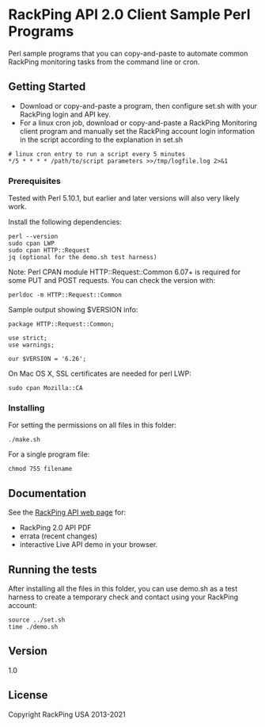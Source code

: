 # RackPing API 2.0 Client Sample Perl Programs

Perl sample programs that you can copy-and-paste to automate common RackPing monitoring tasks from the command line or cron.

## Getting Started

* Download or copy-and-paste a program, then configure set.sh with your RackPing login and API key.
* For a linux cron job, download or copy-and-paste a RackPing Monitoring client program and manually set the RackPing account login information in the script according to the explanation in set.sh

```
# linux cron entry to run a script every 5 minutes
*/5 * * * * /path/to/script parameters >>/tmp/logfile.log 2>&1
```

### Prerequisites

Tested with Perl 5.10.1, but earlier and later versions will also very likely work.

Install the following dependencies:

```
perl --version
sudo cpan LWP
sudo cpan HTTP::Request
jq (optional for the demo.sh test harness)
```

Note: Perl CPAN module HTTP::Request::Common 6.07+ is required for some PUT and POST requests. You can check the version with:
```
perldoc -m HTTP::Request::Common
```
Sample output showing $VERSION info:
```
package HTTP::Request::Common;

use strict;
use warnings;

our $VERSION = '6.26';
```

On Mac OS X, SSL certificates are needed for perl LWP:
```
sudo cpan Mozilla::CA
```

### Installing

For setting the permissions on all files in this folder:

```
./make.sh
```

For a single program file:

```
chmod 755 filename
```

## Documentation

See the [RackPing API web page](https://www.rackping.com/api.html) for:

* RackPing 2.0 API PDF
* errata (recent changes)
* interactive Live API demo in your browser.

## Running the tests

After installing all the files in this folder, you can use demo.sh as a test harness to create a temporary check and contact using your RackPing account:

```
source ../set.sh
time ./demo.sh
```

## Version

1.0

## License

Copyright RackPing USA 2013-2021

